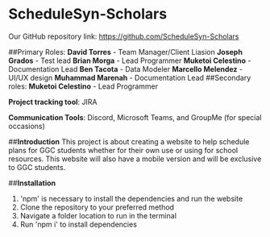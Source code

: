 # ScheduleSyn-Scholars 

Our GitHub repository link: https://github.com/ScheduleSyn-Scholars

##Primary Roles:
**David Torres** - Team Manager/Client Liasion
**Joseph Grados** - Test lead
**Brian Morga** - Lead Programmer
**Muketoi Celestino** - Documentation Lead
**Ben Tacota** - Data Modeler
**Marcello Melendez** - UI/UX design
**Muhammad Marenah** - Documentation Lead
##Secondary roles:
**Muketoi Celestino** - Lead Programmer 

**Project tracking tool**: JIRA

**Communication Tools**: Discord, Microsoft Teams, and GroupMe (for special occasions)

##**Introduction**
This project is about creating a website to help schedule plans for GGC students whether for their own use or using for school resources. 
This website will also have a mobile version and will be exclusive to GGC students.

##**Installation**
1. 'npm' is necessary to install the dependencies and run the website
2. Clone the repository to your preferred method
3. Navigate a folder location to run in the terminal
4. Run 'npm i' to install dependencies
